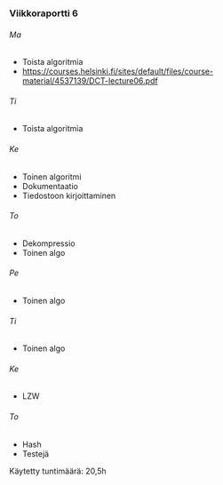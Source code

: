 ### Viikkoraportti 6

###### Ma
- Toista algoritmia
- https://courses.helsinki.fi/sites/default/files/course-material/4537139/DCT-lecture06.pdf

###### Ti
- Toista algoritmia

###### Ke
- Toinen algoritmi
- Dokumentaatio
- Tiedostoon kirjoittaminen

###### To
- Dekompressio
- Toinen algo

###### Pe
- Toinen algo

###### Ti
- Toinen algo

###### Ke
- LZW

###### To
- Hash
- Testejä

Käytetty tuntimäärä: 20,5h